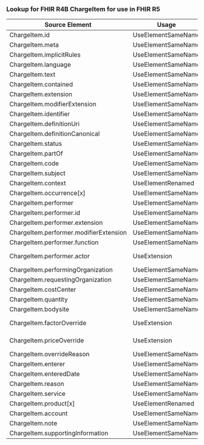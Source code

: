 ### Lookup for FHIR R4B ChargeItem for use in FHIR R5

| Source Element | Usage | Target |
| -------------- | ----- | ------ |
| ChargeItem.id | UseElementSameName | ChargeItem.id |
| ChargeItem.meta | UseElementSameName | ChargeItem.meta |
| ChargeItem.implicitRules | UseElementSameName | ChargeItem.implicitRules |
| ChargeItem.language | UseElementSameName | ChargeItem.language |
| ChargeItem.text | UseElementSameName | ChargeItem.text |
| ChargeItem.contained | UseElementSameName | ChargeItem.contained |
| ChargeItem.extension | UseElementSameName | ChargeItem.extension |
| ChargeItem.modifierExtension | UseElementSameName | ChargeItem.modifierExtension |
| ChargeItem.identifier | UseElementSameName | ChargeItem.identifier |
| ChargeItem.definitionUri | UseElementSameName | ChargeItem.definitionUri |
| ChargeItem.definitionCanonical | UseElementSameName | ChargeItem.definitionCanonical |
| ChargeItem.status | UseElementSameName | ChargeItem.status |
| ChargeItem.partOf | UseElementSameName | ChargeItem.partOf |
| ChargeItem.code | UseElementSameName | ChargeItem.code |
| ChargeItem.subject | UseElementSameName | ChargeItem.subject |
| ChargeItem.context | UseElementRenamed | ChargeItem.encounter |
| ChargeItem.occurrence[x] | UseElementSameName | ChargeItem.occurrence[x] |
| ChargeItem.performer | UseElementSameName | ChargeItem.performer |
| ChargeItem.performer.id | UseElementSameName | ChargeItem.performer.id |
| ChargeItem.performer.extension | UseElementSameName | ChargeItem.performer.extension |
| ChargeItem.performer.modifierExtension | UseElementSameName | ChargeItem.performer.modifierExtension |
| ChargeItem.performer.function | UseElementSameName | ChargeItem.performer.function |
| ChargeItem.performer.actor | UseExtension | http://hl7.org/fhir/4.3/StructureDefinition/extension-ChargeItem.performer.actor |
| ChargeItem.performingOrganization | UseElementSameName | ChargeItem.performingOrganization |
| ChargeItem.requestingOrganization | UseElementSameName | ChargeItem.requestingOrganization |
| ChargeItem.costCenter | UseElementSameName | ChargeItem.costCenter |
| ChargeItem.quantity | UseElementSameName | ChargeItem.quantity |
| ChargeItem.bodysite | UseElementSameName | ChargeItem.bodysite |
| ChargeItem.factorOverride | UseExtension | http://hl7.org/fhir/4.3/StructureDefinition/extension-ChargeItem.factorOverride |
| ChargeItem.priceOverride | UseExtension | http://hl7.org/fhir/4.3/StructureDefinition/extension-ChargeItem.priceOverride |
| ChargeItem.overrideReason | UseElementSameName | ChargeItem.overrideReason |
| ChargeItem.enterer | UseElementSameName | ChargeItem.enterer |
| ChargeItem.enteredDate | UseElementSameName | ChargeItem.enteredDate |
| ChargeItem.reason | UseElementSameName | ChargeItem.reason |
| ChargeItem.service | UseElementSameName | ChargeItem.service |
| ChargeItem.product[x] | UseElementRenamed | ChargeItem.product |
| ChargeItem.account | UseElementSameName | ChargeItem.account |
| ChargeItem.note | UseElementSameName | ChargeItem.note |
| ChargeItem.supportingInformation | UseElementSameName | ChargeItem.supportingInformation |
